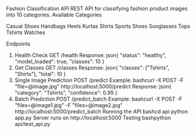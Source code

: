 Fashion Classification API
REST API for classifying fashion product images into 10 categories.
Available Categories

Casual Shoes
Handbags
Heels
Kurtas
Shirts
Sports Shoes
Sunglasses
Tops
Tshirts
Watches

Endpoints
1. Health Check
GET /health
Response:
json{
  "status": "healthy",
  "model_loaded": true,
  "classes": 10
}
2. Get Classes
GET /classes
Response:
json{
  "classes": ["Tshirts", "Shirts"],
  "total": 10
}
3. Single Image Prediction
POST /predict
Example:
bashcurl -X POST -F "file=@image.jpg" http://localhost:5000/predict
Response:
json{
  "category": "Tshirts",
  "confidence": 0.95
}
4. Batch Prediction
POST /predict_batch
Example:
bashcurl -X POST -F "files=@image1.jpg" -F "files=@image2.jpg" http://localhost:5000/predict_batch
Running the API
bashcd api
python app.py
Server runs on http://localhost:5000
Testing
bashpython api/test_api.py
